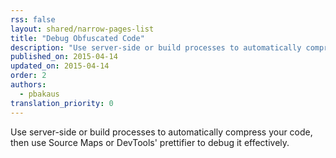 ```yaml
---
rss: false
layout: shared/narrow-pages-list
title: "Debug Obfuscated Code"
description: "Use server-side or build processes to automatically compress your code, then use Source Maps or DevTools' prettifier to debug it effectively."
published_on: 2015-04-14
updated_on: 2015-04-14
order: 2
authors:
  - pbakaus
translation_priority: 0
---
```


<p class="intro">
  Use server-side or build processes to automatically compress your code, then use Source Maps or DevTools' prettifier to debug it effectively.
</p>
